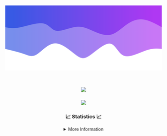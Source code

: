 ![Header](./IMG_4001.png)
<div align="center">

<h1 align="center">
  <a href="https://git.io/typing-svg">
    <img src="https://readme-typing-svg.herokuapp.com/?lines=Welcome+to+my+profile!+👋;JavaScript+developer.;&center=true&size=25">
  </a>
</h1>

<p align="center">
  <img src="https://lanyard.cnrad.dev/api/624702585596805130" />
</p>

### 📈 Statistics 📈
<details>
    <summary>More Information</summary>
    <br/>

<!--START_SECTION:waka-->
![Code Time](http://img.shields.io/badge/Code%20Time-139%20hrs%2021%20mins-blue)

![Profile Views](http://img.shields.io/badge/Profile%20Views-0-blue)

**🐱 My GitHub Data** 

> 📦 2.4 kB Used in GitHub's Storage 
 > 
> 🏆 3 Contributions in the Year 2024
 > 
> 🚫 Not Opted to Hire
 > 
> 📜 5 Public Repositories 
 > 
> 🔑 1 Private Repositories 
 > 
**I'm an Early 🐤** 

```text
🌞 Morning                285 commits         ██████░░░░░░░░░░░░░░░░░░░   25.11 % 
🌆 Daytime                424 commits         █████████░░░░░░░░░░░░░░░░   37.36 % 
🌃 Evening                383 commits         ████████░░░░░░░░░░░░░░░░░   33.74 % 
🌙 Night                  43 commits          █░░░░░░░░░░░░░░░░░░░░░░░░   03.79 % 
```
📅 **I'm Most Productive on Wednesday** 

```text
Monday                   150 commits         ███░░░░░░░░░░░░░░░░░░░░░░   13.22 % 
Tuesday                  148 commits         ███░░░░░░░░░░░░░░░░░░░░░░   13.04 % 
Wednesday                237 commits         █████░░░░░░░░░░░░░░░░░░░░   20.88 % 
Thursday                 228 commits         █████░░░░░░░░░░░░░░░░░░░░   20.09 % 
Friday                   141 commits         ███░░░░░░░░░░░░░░░░░░░░░░   12.42 % 
Saturday                 107 commits         ██░░░░░░░░░░░░░░░░░░░░░░░   09.43 % 
Sunday                   124 commits         ███░░░░░░░░░░░░░░░░░░░░░░   10.93 % 
```


📊 **This Week I Spent My Time On** 

```text
🕑︎ Time Zone: America/New_York

💬 Programming Languages: 
Java                     27 hrs 9 mins       ████████████████████████░   96.30 % 
XML                      49 mins             █░░░░░░░░░░░░░░░░░░░░░░░░   02.91 % 
YAML                     6 mins              ░░░░░░░░░░░░░░░░░░░░░░░░░   00.39 % 
Kotlin                   6 mins              ░░░░░░░░░░░░░░░░░░░░░░░░░   00.38 % 
GitIgnore file           0 secs              ░░░░░░░░░░░░░░░░░░░░░░░░░   00.02 % 

🔥 Editors: 
IntelliJ                 28 hrs 12 mins      █████████████████████████   100.00 % 

🐱‍💻 Projects: 
HCTeams                  13 hrs 3 mins       ████████████░░░░░░░░░░░░░   46.33 % 
Energizer                4 hrs 5 mins        ████░░░░░░░░░░░░░░░░░░░░░   14.53 % 
Oxygen                   4 hrs 4 mins        ████░░░░░░░░░░░░░░░░░░░░░   14.44 % 
hcf                      3 hrs 58 mins       ████░░░░░░░░░░░░░░░░░░░░░   14.11 % 
Oxygens                  2 hrs 11 mins       ██░░░░░░░░░░░░░░░░░░░░░░░   07.77 % 

💻 Operating System: 
Windows                  28 hrs 12 mins      █████████████████████████   100.00 % 
```

**I Mostly Code in Java** 

```text
Java                     24 repos            ██████████████████████░░░   88.89 % 
JavaScript               2 repos             ██░░░░░░░░░░░░░░░░░░░░░░░   07.41 % 
C++                      1 repo              █░░░░░░░░░░░░░░░░░░░░░░░░   03.70 % 
```



**Timeline**

![Lines of Code chart](https://raw.githubusercontent.com/DevDipin/DevDipin/main/assets/bar_graph.png)


 Last Updated on 12/03/2024 18:12:07 UTC
<!--END_SECTION:waka-->

![Footer](./IMG_4002.png)